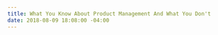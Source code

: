 ```yaml
---
title: What You Know About Product Management And What You Don't
date: 2018-08-09 18:08:00 -04:00
---
```


